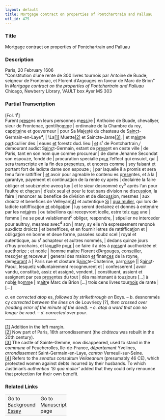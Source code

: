 ```yaml
---  
layout: default  
title: Mortgage contract on properties of Pontchartrain and Palluau  
utl_id: 475
---
```


### Title

Mortgage contract on properties of Pontchartrain and Palluau

### Description

<p>Paris, 20 February 1606<br />
"Constitution d’une rente de 300 livres tournois par Antoine de Buade, seigneur de Frontenac, et Florent d’Argouges en faveur de Marc de Brion"<br />
In <em>Mortgage contract on the properties of Pontchartrain and Palluau</em><br />
Chicago, Newberry Library, VAULT box Ayer MS 303</p>



### Partial Transcription

<p>[Fol. 1<sup>r</sup>]<br />
Furent p<u>rese</u>ns en leurs personnes m<u>essi</u>re | Anthoine de Buade, chevallyer, sieur de Frontenac, gentilho<u>mm</u>e | ordinnaire de la Chambre du roy, capp<u>itai</u>ne et gouverneur | pour Sa Ma<u>jes</u>té du chasteau de S<u>ainc</u>t-Germain-en-Laye<sup>a</sup>, | \La<a href="#_ftn1" name="_ftnref1" title="" id="_ftnref1">[1]</a> Muette<a href="#_ftn2" name="_ftnref2" title="" id="_ftnref2">[2]</a> et Saincte-Jame<a href="#_ftn3" name="_ftnref3" title="" id="_ftnref3">[3]</a>, | et m<u>aist</u>re p<u>ar</u>ticullier des | eaues <u>et</u> forestz dud. lieu | <u>et</u> s<sup>r</sup> de Pontchartrain,/ demourant audict S<u>ainc</u>t-Germain, estant de p<u>rese</u>nt en ceste ville | de Paris, tant en son nom que comme procureur | de dame Jehanne Secondat son espouze, fondé de | procuration specialle po<u>ur</u> l’effect qui ensuict, qui | sera transcripte en la fin des p<u>rese</u>ntes, et encores comme | soy faisant <u>et</u> portant fort de ladicte dame son espouze ; | par laquelle il a promis et sera tenu faire rattiffier | <u>et</u> avoir pour agreable le contenu es p<u>rese</u>ntes, et à la | garantye, payement et continua<u>ti</u>on de la rente cy aprés | declairée la faire obliger et soubzmetre avecq luy | et le sieur desnommé cy<sup>b</sup> aprés l’un pour l’aultre et ch<u>ac</u>un | d’eulx seul <u>et</u> pour le tout sans division ne discu<u>ssi</u>on, la faire | renoncer au benefice de division et de discu<u>ssi</u>on, mesmes | aux droictz et benefices de Velleyan<a href="#_ftn4" name="_ftnref4" title="" id="_ftnref4">[4]</a> et autentique <u>Si</u> | <u>qua mulier</u>, qui lors de ladicte rattiffica<u>ti</u>on <u>et</u> obliga<u>ti</u>on | luy seront declairez et donnés à entendre par les no<u>tai</u>res | ou tabellions qui recepvront icelle, estre telz q<u>ue</u> une | femme | ne se peut valablement<sup>c</sup> obliger, respondre, | stipuller ne interceder pour aultruy, mesmes avec<sup>d</sup> son | mary, sy elle n’a expressement renoncé auxdictz droictz | et beneffices, et en fournir letres de rattiffica<u>ti</u>on et | obliga<u>ti</u>on en bonne et deue forme, passées soubz scel | royal et autenticque, au s<sup>r</sup> achapteur et aultres nommés, | dedans quinze jours d’huy prochains, et laq<u>ue</u>lle po<u>ur</u> | ce faire il a dès à p<u>rese</u>nt aucthorizée et aucthorize ; et noble | homme m<u>aitr</u>e Florent d’Argouges, con<u>seill</u>er, treso<u>ri</u>er <u>et</u> receveur | general des maison <u>et</u> finan<u>ces</u> de la royne, dem<u>eurant</u> à | Paris rue et closture S<u>ainc</u>te-Chaterine, parr<u>oiss</u>e || S<u>ainc</u>t-Paoul, lesquelz volluntairement recogneurent et | confesserent | avoir vandu, constitué, assiz et assigné, vendent, | constituent, assient et assignent par ces p<u>rese</u>ntes du tout | dès maintenant à touzjours […] à nob<u>le</u> ho<u>mm</u>e | m<u>aitr</u>e Marc de Brion […] trois cens livres tour<u>nois</u> de rante | […]</p>
<p><em>a</em>. en <em>corrected atop</em> es, <em>followed by strikethrough on</em> Boys. – <em>b</em>. desnommés cy <em>corrected between the lines on</em> de Louvriecy [?], <em>then crossed over</em> <em>(reading error of the minute of the deed). – c. </em><em>atop a word that can no longer be read.</em> – <em>d</em>. <em>corrected over </em>po<em>ur</em>.</p>
<div>
<hr align="left" size="1" width="33%" /><div id="ftn1"><a href="#_ftnref1" name="_ftn1" title="" id="_ftn1">[1]</a> Addition in the left margin.</div>
<div id="ftn2"><a href="#_ftnref2" name="_ftn2" title="" id="_ftn2">[2]</a> Now part of Paris, 16th arrondissement (the <em>château</em> was rebuilt in the 20th century).</div>
<div id="ftn3"><a href="#_ftnref3" name="_ftn3" title="" id="_ftn3">[3]</a> The castle of Sainte-Gemme, now disappeared, used to stand in the <em>commune</em> of Feucherolles, Ile-de-France, <em>département</em> Yvelines, <em>arrondissement</em> Saint-Germain-en-Laye, <em>canton</em> Verneuil-sur-Seine.</div>
<div id="ftn4"><a href="#_ftnref4" name="_ftn4" title="" id="_ftn4">[4]</a> Refers to the <em>senatus consultum Vellaeanum</em> (presumably 46 CE), which protected women against debts incurred by their husbands. To which Justinian’s <em>authentica</em> <em>‘Si qua mulier’</em> added that they could only renounce that protection for their own benefit.

</div>
</div>


### Related Links

<table border="0.5" cellpadding="1" cellspacing="1" style="width: 200px; background-color:#F8F8F8;">
    <tbody style="border-color:#ccc">
        <tr style="border-color:#ccc">
            <td>Go to <a href="https://centerfordigitalhumanities.github.io/Newberry-French-paleography/essay/475" target="_blank">Background Essay</a></td>
            <td>Go to <a href="https://centerfordigitalhumanities.github.io/Newberry-French-paleography/www/record.html?id=475" target="_blank">Manuscript</a> page</td>
        </tr>
    </tbody>
</table>
